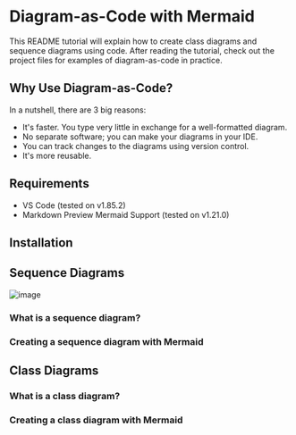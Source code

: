 # Diagram-as-Code with Mermaid
This README tutorial will explain how to create class diagrams and sequence diagrams using code. After reading the tutorial, check out the project files for examples of diagram-as-code in practice.

## Why Use Diagram-as-Code?
In a nutshell, there are 3 big reasons:
* It's faster. You type very little in exchange for a well-formatted diagram.
* No separate software; you can make your diagrams in your IDE.
* You can track changes to the diagrams using version control. 
* It's more reusable.

## Requirements 
* VS Code (tested on v1.85.2)
* Markdown Preview Mermaid Support (tested on v1.21.0)

## Installation

## Sequence Diagrams
![image](https://github.com/erdietri/DiagramAsCode_Mermaid/assets/37638931/78d9af84-94df-4876-b42e-861377b643e3)
### What is a sequence diagram?
### Creating a sequence diagram with Mermaid

## Class Diagrams
### What is a class diagram?
### Creating a class diagram with Mermaid
